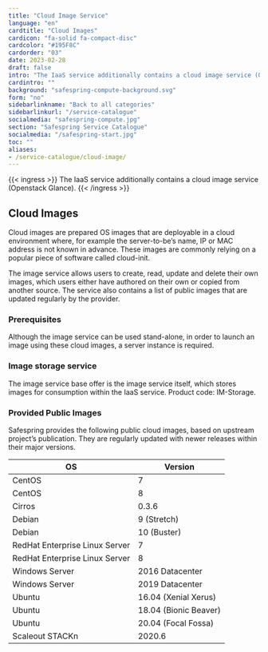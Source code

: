 ```yaml
---
title: "Cloud Image Service"
language: "en"
cardtitle: "Cloud Images"
cardicon: "fa-solid fa-compact-disc"
cardcolor: "#195F8C"
cardorder: "03"
date: 2023-02-28
draft: false
intro: "The IaaS service additionally contains a cloud image service (Openstack Glance)."
cardintro: ""
background: "safespring-compute-background.svg"
form: "no"
sidebarlinkname: "Back to all categories"
sidebarlinkurl: "/service-catalogue"
socialmedia: "safespring-compute.jpg"
section: "Safespring Service Catalogue"
socialmedia: "/safespring-start.jpg"
toc: ""
aliases:
- /service-catalogue/cloud-image/
---
```


{{< ingress >}}
The IaaS service additionally contains a cloud image service (Openstack Glance).
{{< /ingress >}}

## Cloud Images

Cloud images are prepared OS images that are deployable in a cloud environment where, for example the server-to-be’s name, IP or MAC address is not known in advance. These images are commonly relying on a popular piece of software called cloud-init.

The image service allows users to create, read, update and delete their own images, which users either have authored on their own or copied from another source. The service also contains a list of public images that are updated regularly by the provider.

### Prerequisites

Although the image service can be used stand-alone, in order to launch an image using these cloud images, a server instance is required.

### Image storage service

The image service base offer is the image service itself, which stores images for consumption within the IaaS service. Product code: IM-Storage.

### Provided Public Images

Safespring provides the following public cloud images, based on upstream project’s publication. They are regularly updated with newer releases within their major versions.

| OS                             | Version               |
| ------------------------------ | --------------------- |
| CentOS                         | 7                     |
| CentOS                         | 8                     |
| Cirros                         | 0.3.6                 |
| Debian                         | 9 (Stretch)           |
| Debian                         | 10 (Buster)           |
| RedHat Enterprise Linux Server | 7                     |
| RedHat Enterprise Linux Server | 8                     |
| Windows Server                 | 2016 Datacenter       |
| Windows Server                 | 2019 Datacenter       |
| Ubuntu                         | 16.04 (Xenial Xerus)  |
| Ubuntu                         | 18.04 (Bionic Beaver) |
| Ubuntu                         | 20.04 (Focal Fossa)   |
| Scaleout STACKn                | 2020.6                |

